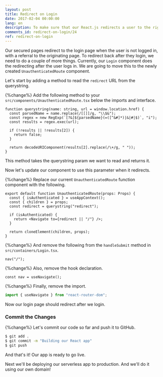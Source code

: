 ```yaml
---
layout: post
title: Redirect on Login
date: 2017-02-04 00:00:00
lang: en
description: To make sure that our React.js redirects a user to the right page after they login, we are going to use the React Router useNavigate hook.
comments_id: redirect-on-login/24
ref: redirect-on-login
---
```


Our secured pages redirect to the login page when the user is not logged in, with a referral to the originating page. To redirect back after they login, we need to do a couple of more things. Currently, our `Login` component does the redirecting after the user logs in. We are going to move this to the newly created `UnauthenticatedRoute` component.

Let's start by adding a method to read the `redirect` URL from the querystring.

{%change%} Add the following method to your `src/components/UnauthenticatedRoute.tsx` below the imports and interface.

```tsx
function querystring(name: string, url = window.location.href) {
  const parsedName = name.replace(/[[]]/g, "\\$&");
  const regex = new RegExp(`[?&]${parsedName}(=([^&#]*)|&|#|$)`, "i");
  const results = regex.exec(url);

  if (!results || !results[2]) {
    return false;
  }

  return decodeURIComponent(results[2].replace(/\+/g, " "));
}
```

This method takes the querystring param we want to read and returns it.

Now let's update our component to use this parameter when it redirects.

{%change%} Replace our current `UnauthenticatedRoute` function component with the following.

```tsx
export default function UnauthenticatedRoute(props: Props) {
  const { isAuthenticated } = useAppContext();
  const { children } = props;
  const redirect = querystring("redirect");

  if (isAuthenticated) {
    return <Navigate to={redirect || "/"} />;
  }

  return cloneElement(children, props);
}
```

{%change%} And remove the following from the `handleSubmit` method in `src/containers/Login.tsx`.

```tsx
nav("/");
```

{%change%} Also, remove the hook declaration.

```tsx
const nav = useNavigate();
```

{%change%} Finally, remove the import.

```jsx
import { useNavigate } from "react-router-dom";
```

Now our login page should redirect after we login.

### Commit the Changes

{%change%} Let's commit our code so far and push it to GitHub.

```bash
$ git add .
$ git commit -m "Building our React app"
$ git push
```

And that's it! Our app is ready to go live.

Next we'll be deploying our serverless app to production. And we'll do it using our own domain!
